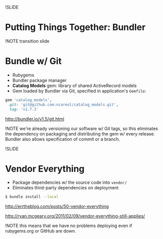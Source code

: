 !SLIDE

# Putting Things Together: Bundler

!NOTE
transition slide

# Bundle w/ Git

- Rubygems
- Bundler package manager
- **Catalog Models** gem: library of shared ActiveRecord models
- Gem loaded by Bundler via Git, specified in application's `Gemfile`:

```ruby
gem 'catalog_models',
  git: 'git@github.com:ncareol/catalog_models.git',
  tag: 'v1.7.3'
```

http://bundler.io/v1.5/git.html

!NOTE
we're already versioning our software w/ Git tags, so this eliminates
the dependency on packaging and distributing the gem w/ every release.
Bundler also allows specification of commit or a branch.

!SLIDE

# Vendor Everything

- Package dependencies w/ the source code into `vendor/`
- Eliminates third-party dependencies on deployment

```bash
$ bundle install --local
```

http://errtheblog.com/posts/50-vendor-everything

http://ryan.mcgeary.org/2011/02/09/vendor-everything-still-applies/

!NOTE
this means that we have no problems deploying even if rubygems.org or GitHub are down.
